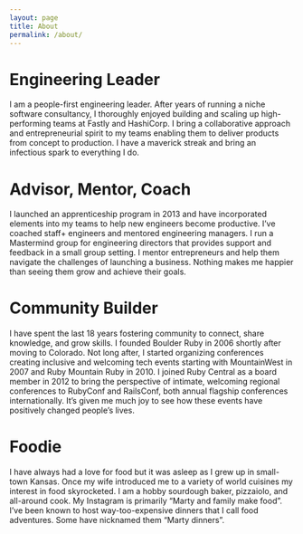 ```yaml
---
layout: page
title: About
permalink: /about/
---
```


# Engineering Leader

I am a people-first engineering leader. After years of running a niche software consultancy, I thoroughly enjoyed building and scaling up high-performing teams at Fastly and HashiCorp. I bring a collaborative approach and entrepreneurial spirit to my teams enabling them to deliver products from concept to production. I have a maverick streak and bring an infectious spark to everything I do.

# Advisor, Mentor, Coach

I launched an apprenticeship program in 2013 and have incorporated elements into my teams to help new engineers become productive. I’ve coached staff+ engineers and mentored engineering managers. I run a Mastermind group for engineering directors that provides support and feedback in a small group setting. I mentor entrepreneurs and help them navigate the challenges of launching a business. Nothing makes me happier than seeing them grow and achieve their goals.

# Community Builder

I have spent the last 18 years fostering community to connect, share knowledge, and grow skills. I founded Boulder Ruby in 2006 shortly after moving to Colorado. Not long after, I started organizing conferences creating inclusive and welcoming tech events starting with MountainWest in 2007 and Ruby Mountain Ruby in 2010. I joined Ruby Central as a board member in 2012 to bring the perspective of intimate, welcoming regional conferences to RubyConf and RailsConf, both annual flagship conferences internationally. It’s given me much joy to see how these events have positively changed people’s lives.

# Foodie

I have always had a love for food but it was asleep as I grew up in small-town Kansas. Once my wife introduced me to a variety of world cuisines my interest in food skyrocketed. I am a hobby sourdough baker, pizzaiolo, and all-around cook. My Instagram is primarily “Marty and family make food”. I’ve been known to host way-too-expensive dinners that I call food adventures. Some have nicknamed them “Marty dinners”.
